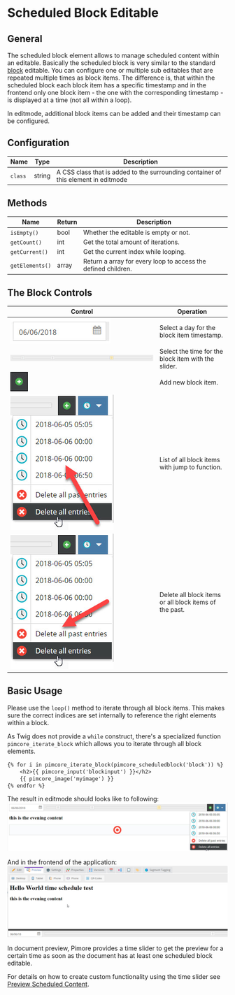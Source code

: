 # Scheduled Block Editable

## General

The scheduled block element allows to manage scheduled content within an editable. 
Basically the scheduled block is very similar to the standard [block](./06_Block.md) editable.
You can configure one or multiple sub editables that are repeated multiple times as block items. 
The difference is, that within the scheduled block each block item has a specific timestamp and in 
the frontend only one block item - the one with the corresponding timestamp - is displayed at a time 
(not all within a loop).

In editmode, additional block items can be added and their timestamp can be configured. 

## Configuration

| Name        | Type      | Description                                                                                                                  |
|-------------|-----------|------------------------------------------------------------------------------------------------------------------------------|
| `class`     | string    | A CSS class that is added to the surrounding container of this element in editmode                                           |

## Methods

| Name            | Return    | Description                                                   |
|-----------------|-----------|---------------------------------------------------------------|
| `isEmpty()`     | bool      | Whether the editable is empty or not.                         |
| `getCount()`    | int       | Get the total amount of iterations.                           |
| `getCurrent()`  | int       | Get the current index while looping.                          |
| `getElements()` | array     | Return a array for every loop to access the defined children. |

## The Block Controls

| Control                                   | Operation                                |
|-------------------------------------------|------------------------------------------|
| ![Date Picker](../../img/scheduled_block_date.jpg)  | Select a day for the block item timestamp.|
| ![Slider](../../img/scheduled_block_slider.jpg)          | Select the time for the block item with the slider.|
| ![+](../../img/scheduled_block_plus.jpg) | Add new block item.                  |
| ![Block item menu](../../img/scheduled_block_item_menu.jpg) | List of all block items with jump to function.                  |
| ![Delete entries](../../img/scheduled_block_item_menu_delete.jpg) | Delete all block items or all block items of the past.                  |


## Basic Usage

Please use the `loop()` method to iterate through all block items. This makes sure the correct indices are set internally
to reference the right elements within a block.

As Twig does not provide a `while` construct, there's a specialized function `pimcore_iterate_block` which allows you
to iterate through all block elements.

```twig
{% for i in pimcore_iterate_block(pimcore_scheduledblock('block')) %}
    <h2>{{ pimcore_input('blockinput') }}</h2>
    {{ pimcore_image('myimage') }}
{% endfor %}
```

The result in editmode should looks like to following: 
![Scheduled Block in editmode](../../img/scheduledblock_editmode.jpg)

And in the frontend of the application:
![Scheduled Block in the frontend](../../img/scheduledblock_preview.jpg)


In document preview, Pimore provides a time slider to get the preview for a certain time as soon as 
the document has at least one scheduled block editable. 

For details on how to create custom functionality using the time slider see 
[Preview Scheduled Content](../../19_Development_Tools_and_Details/39_Preview_Scheduled_Content.md).
